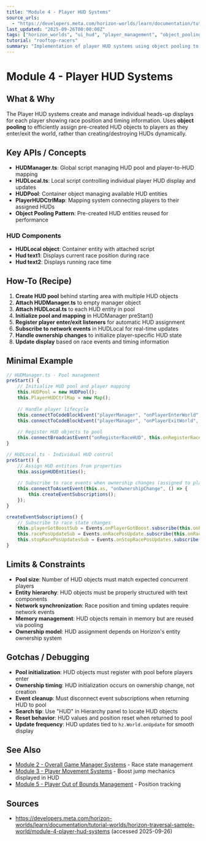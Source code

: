 ```yaml
---
title: "Module 4 - Player HUD Systems"
source_urls:
  - "https://developers.meta.com/horizon-worlds/learn/documentation/tutorial-worlds/horizon-traversal-sample-world/module-4-player-hud-systems"
last_updated: "2025-09-26T00:00:00Z"
tags: ["horizon_worlds", "ui_hud", "player_management", "object_pooling", "tutorial"]
tutorial: "rooftop-racers"
summary: "Implementation of player HUD systems using object pooling to display race position and timing information for each player."
---
```


# Module 4 - Player HUD Systems

## What & Why

The Player HUD systems create and manage individual heads-up displays for each player showing race position and timing information. Uses **object pooling** to efficiently assign pre-created HUD objects to players as they enter/exit the world, rather than creating/destroying HUDs dynamically.

## Key APIs / Concepts

- **HUDManager.ts**: Global script managing HUD pool and player-to-HUD mapping
- **HUDLocal.ts**: Local script controlling individual player HUD display and updates
- **HUDPool**: Container object managing available HUD entities
- **PlayerHUDCtrlMap**: Mapping system connecting players to their assigned HUDs
- **Object Pooling Pattern**: Pre-created HUD entities reused for performance

### HUD Components
- **HUDLocal object**: Container entity with attached script
- **Hud text1**: Displays current race position during race
- **Hud text2**: Displays running race time

## How-To (Recipe)

1. **Create HUD pool** behind starting area with multiple HUD objects
2. **Attach HUDManager.ts** to empty manager object
3. **Attach HUDLocal.ts** to each HUD entity in pool
4. **Initialize pool and mapping** in HUDManager preStart()
5. **Register player enter/exit listeners** for automatic HUD assignment
6. **Subscribe to network events** in HUDLocal for real-time updates
7. **Handle ownership changes** to initialize player-specific HUD state
8. **Update display** based on race events and timing information

## Minimal Example

```typescript
// HUDManager.ts - Pool management
preStart() {
    // Initialize HUD pool and player mapping
    this.HUDPool = new HUDPool();
    this.PlayerHUDCtrlMap = new Map();
    
    // Handle player lifecycle
    this.connectToCodeBlockEvent("playerManager", "onPlayerEnterWorld", this.onPlayerEnterWorld);
    this.connectToCodeBlockEvent("playerManager", "onPlayerExitWorld", this.onPlayerExitWorld);
    
    // Register HUD objects to pool
    this.connectBroadcastEvent("onRegisterRaceHUD", this.onRegisterRaceHUD);
}

// HUDLocal.ts - Individual HUD control
preStart() {
    // Assign HUD entities from properties
    this.assignHUDEntities();
    
    // Subscribe to race events when ownership changes (assigned to player)
    this.connectToAssetEvent(this.as, "onOwnershipChange", () => {
        this.createEventSubscriptions();
    });
}

createEventSubscriptions() {
    // Subscribe to race state changes
    this.playerGotBoostSub = Events.onPlayerGotBoost.subscribe(this.onPlayerGotBoost);
    this.racePosUpdateSub = Events.onRacePosUpdate.subscribe(this.onRacePosUpdate);
    this.stopRacePosUpdatesSub = Events.onStopRacePosUpdates.subscribe(this.onStopRacePosUpdates);
}
```

## Limits & Constraints

- **Pool size**: Number of HUD objects must match expected concurrent players
- **Entity hierarchy**: HUD objects must be properly structured with text components
- **Network synchronization**: Race position and timing updates require network events
- **Memory management**: HUD objects remain in memory but are reused via pooling
- **Ownership model**: HUD assignment depends on Horizon's entity ownership system

## Gotchas / Debugging

- **Pool initialization**: HUD objects must register with pool before players enter
- **Ownership timing**: HUD initialization occurs on ownership change, not creation
- **Event cleanup**: Must disconnect event subscriptions when returning HUD to pool
- **Search tip**: Use "HUD" in Hierarchy panel to locate HUD objects
- **Reset behavior**: HUD values and position reset when returned to pool
- **Update frequency**: HUD updates tied to `hz.World.onUpdate` for smooth display

## See Also

- [Module 2 - Overall Game Manager Systems](./02-game-manager-systems.md) - Race state management
- [Module 3 - Player Movement Systems](./03-player-movement-systems.md) - Boost jump mechanics displayed in HUD
- [Module 5 - Player Out of Bounds Management](./05-out-of-bounds-management.md) - Position tracking

## Sources

- https://developers.meta.com/horizon-worlds/learn/documentation/tutorial-worlds/horizon-traversal-sample-world/module-4-player-hud-systems (accessed 2025-09-26)